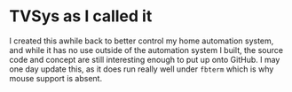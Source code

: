# TVSys as I called it

I created this awhile back to better control my home automation system, and while it has no use outside of the automation system I built, the source code and concept are still interesting enough to put up onto GitHub.  I may one day update this, as it does run really well under `fbterm` which is why mouse support is absent.
